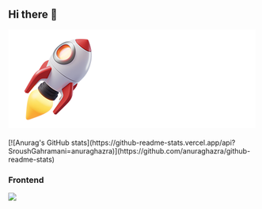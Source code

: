 ## Hi there 👋
<div>
  <img src="./mytech.png" />
  <br>
  <br>
      [![Anurag's GitHub stats](https://github-readme-stats.vercel.app/api?SroushGahramani=anuraghazra)](https://github.com/anuraghazra/github-readme-stats)
  <div>
      <h3>Frontend</h3>
    <img src="https://skillicons.dev/icons?i=html,css,js" />


  </div>

</div>

